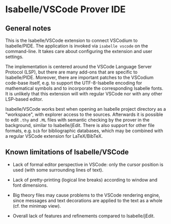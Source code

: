 # Isabelle/VSCode Prover IDE

## General notes

This is the Isabelle/VSCode extension to connect VSCodium to
Isabelle/PIDE. The application is invoked via `isabelle vscode` on the
command-line. It takes care about configuring the extension and user
settings.

The implementation is centered around the VSCode Language Server
Protocol (LSP), but there are many add-ons that are specific to
Isabelle/PIDE. Moreover, there are important patches to the VSCodium
code-base itself, e.g. to support the UTF-8-Isabelle encoding for
mathematical symbols and to incorporate the corresponding Isabelle
fonts. It is unlikely that this extension will with regular VSCode nor
with any other LSP-based editor.

Isabelle/VSCode works best when opening an Isabelle project directory
as a "workspace", with explorer access to the sources.  Afterwards it
is possible to edit `.thy` and `.ML` files with semantic checking by
the prover in the background, similar to Isabelle/jEdit. There is also
support for other file formats, e.g. `bib` for bibliographic
databases, which may be combined with a regular VSCode extension for
LaTeX/BibTeX.


## Known limitations of Isabelle/VSCode

  * Lack of formal editor perspective in VSCode: only the cursor position is
  used (with some surrounding lines of text).

  * Lack of pretty-printing (logical line breaks) according to window and font
  dimensions.

  * Big theory files may cause problems to the VSCode rendering engine, since
  messages and text decorations are applied to the text as a whole (cf. the
  minimap view).

  * Overall lack of features and refinements compared to Isabelle/jEdit.
